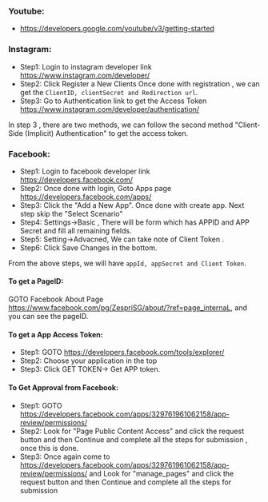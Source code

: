 ### Youtube:
- https://developers.google.com/youtube/v3/getting-started

### Instagram:
- Step1: Login to instagram developer link https://www.instagram.com/developer/
- Step2: Click Register a New Clients
Once done with registration , we can get the `ClientID, clientSecret and Redirection url`. 
- Step3: Go to Authentication link to get the Access Token 
https://www.instagram.com/developer/authentication/

In step 3 , there are two methods, we can follow the second method "Client-Side (Implicit) Authentication" 
to get the access token.


### Facebook:
- Step1: Login to facebook developer link https://developers.facebook.com/
- Step2: Once done with login, Goto Apps page https://developers.facebook.com/apps/
- Step3: Click the "Add a New App". Once done with create app. Next step skip the "Select Scenario"
- Step4: Settings->Basic , There will be form which has APPID and APP Secret and fill all remaining fields.
- Step5: Setting->Advacned, We can take note of Client Token .
- Step6: Click Save Changes in the bottom.

From the above steps, we will have `appId, appSecret and Client Token`.

#### To get a PageID: 
GOTO Facebook About Page https://www.facebook.com/pg/ZespriSG/about/?ref=page_internaL, and you can see the pageID.

#### To get a App Access Token: 
- Step1: GOTO https://developers.facebook.com/tools/explorer/
- Step2: Choose your application in the top 
- Step3: Click GET TOKEN-> Get APP token. 

#### To Get Approval from Facebook:
- Step1: GOTO https://developers.facebook.com/apps/329761961062158/app-review/permissions/
- Step2: Look for "Page Public Content Access" and click the request button and then Continue and complete all the steps for submission , once this is done. 
- Step3: Once again come to https://developers.facebook.com/apps/329761961062158/app-review/permissions/ and 
Look for "manage_pages" and click the request button and then Continue and complete all the steps for submission